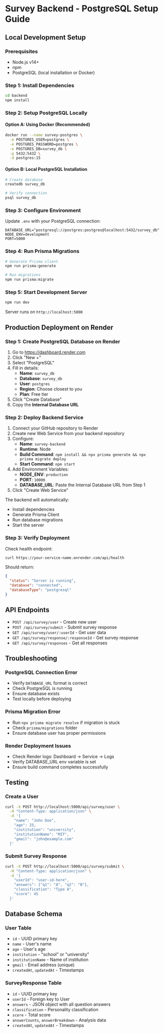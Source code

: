 # Survey Backend - PostgreSQL Setup Guide

## Local Development Setup

### Prerequisites
- Node.js v14+
- npm
- PostgreSQL (local installation or Docker)

### Step 1: Install Dependencies
```bash
cd backend
npm install
```

### Step 2: Setup PostgreSQL Locally

#### Option A: Using Docker (Recommended)
```bash
docker run --name survey-postgres \
  -e POSTGRES_USER=postgres \
  -e POSTGRES_PASSWORD=postgres \
  -e POSTGRES_DB=survey_db \
  -p 5432:5432 \
  -d postgres:15
```

#### Option B: Local PostgreSQL Installation
```bash
# Create database
createdb survey_db

# Verify connection
psql survey_db
```

### Step 3: Configure Environment
Update `.env` with your PostgreSQL connection:
```
DATABASE_URL="postgresql://postgres:postgres@localhost:5432/survey_db"
NODE_ENV=development
PORT=5000
```

### Step 4: Run Prisma Migrations
```bash
# Generate Prisma client
npm run prisma:generate

# Run migrations
npm run prisma:migrate
```

### Step 5: Start Development Server
```bash
npm run dev
```

Server runs on `http://localhost:5000`

## Production Deployment on Render

### Step 1: Create PostgreSQL Database on Render

1. Go to https://dashboard.render.com
2. Click "New +"
3. Select "PostgreSQL"
4. Fill in details:
   - **Name**: `survey_db`
   - **Database**: `survey_db`
   - **User**: `postgres`
   - **Region**: Choose closest to you
   - **Plan**: Free tier
5. Click "Create Database"
6. Copy the **Internal Database URL**

### Step 2: Deploy Backend Service

1. Connect your GitHub repository to Render
2. Create new Web Service from your backend repository
3. Configure:
   - **Name**: `survey-backend`
   - **Runtime**: Node
   - **Build Command**: `npm install && npx prisma generate && npx prisma migrate deploy`
   - **Start Command**: `npm start`
4. Add Environment Variables:
   - **NODE_ENV**: `production`
   - **PORT**: `10000`
   - **DATABASE_URL**: Paste the Internal Database URL from Step 1
5. Click "Create Web Service"

The backend will automatically:
- Install dependencies
- Generate Prisma Client
- Run database migrations
- Start the server

### Step 3: Verify Deployment

Check health endpoint:
```bash
curl https://your-service-name.onrender.com/api/health
```

Should return:
```json
{
  "status": "Server is running",
  "database": "connected",
  "databaseType": "postgresql"
}
```

## API Endpoints

- `POST /api/survey/user` - Create new user
- `POST /api/survey/submit` - Submit survey response
- `GET /api/survey/user/:userId` - Get user data
- `GET /api/survey/response/:responseId` - Get survey response
- `GET /api/survey/responses` - Get all responses

## Troubleshooting

### PostgreSQL Connection Error
- Verify `DATABASE_URL` format is correct
- Check PostgreSQL is running
- Ensure database exists
- Test locally before deploying

### Prisma Migration Error
- Run `npx prisma migrate resolve` if migration is stuck
- Check `prisma/migrations` folder
- Ensure database user has proper permissions

### Render Deployment Issues
- Check Render logs: Dashboard → Service → Logs
- Verify DATABASE_URL env variable is set
- Ensure build command completes successfully

## Testing

### Create a User
```bash
curl -X POST http://localhost:5000/api/survey/user \
  -H "Content-Type: application/json" \
  -d '{
    "name": "John Doe",
    "age": 25,
    "institution": "university",
    "institutionName": "MIT",
    "gmail": "john@example.com"
  }'
```

### Submit Survey Response
```bash
curl -X POST http://localhost:5000/api/survey/submit \
  -H "Content-Type: application/json" \
  -d '{
    "userId": "user-id-here",
    "answers": {"q1": "A", "q2": "B"},
    "classification": "Type A",
    "score": 45
  }'
```

## Database Schema

### User Table
- `id` - UUID primary key
- `name` - User's name
- `age` - User's age
- `institution` - "school" or "university"
- `institutionName` - Name of institution
- `gmail` - Email address (unique)
- `createdAt`, `updatedAt` - Timestamps

### SurveyResponse Table
- `id` - UUID primary key
- `userId` - Foreign key to User
- `answers` - JSON object with all question answers
- `classification` - Personality classification
- `score` - Total score
- `answerCounts`, `answerBreakdown` - Analysis data
- `createdAt`, `updatedAt` - Timestamps
